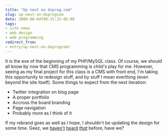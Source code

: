 ```yaml
---
title: "Up next on dxprog.com"
slug: up-next-on-dxprogcom
date: 2008-08-04T00:15:22-05:00
tags:
- site news
- web design
- web programming
redirect_from:
- entry/up-next-on-dxprogcom/
---
```

It is the eve of the beginning of my PHP/MySQL class. Of course, we should all know by now that CMS programming is child's play for me. However, seeing as my final project for this class _is_ a CMS with front end, I'm taking this opportunity to redesign stuff, and by stuff I mean everthing (even beyond the site itself). Some things to expect from the next iteration:

- Twitter integration on blog page
- A proper portfolio
- Accross the board branding
- Page navigation
- Probably more as I think of it


If my rebrand goes as well as I hope, I shouldn't be updating the design for some time. Geez, we [haven't](http://www.dxprog.com/entry/more-site-updates) [heard](http://www.dxprog.com/entry/the-new-design-is-here) [_that_](http://www.dxprog.com/entry/redesign-the-reason) before, have we?

